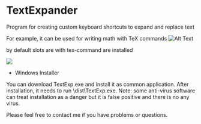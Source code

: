 # TextExpander
Program for creating custom keyboard shortcuts to expand and replace text

For example, it can be used for writing math with TeX commands
![Alt Text](https://media.giphy.com/media/fvIBJuXxQSkwV9DYUj/giphy.gif)

by default slots are with tex-command are installed

![](https://sun9-10.userapi.com/c857036/v857036693/621b2/lhZyR6p2EaY.jpg=500x250)


* Windows Installer

You can download TextExp.exe and install it as common application. After installation, it needs to run
\dist\TextExp.exe. Note: some anti-virus software can treat installation as a danger but it is false positive
and there is no any virus.


Please feel free to contact me if you have problems or questions.
